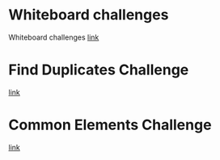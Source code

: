 # Whiteboard challenges

Whiteboard challenges
[link](Whiteboard-Challenges/README.md)

# Find Duplicates Challenge
[link](Challenges/Find-Duplicates/FindDuplicatesArray/README.md)

# Common Elements Challenge
[link](Challenges/Common-Elements/CommonElements/README.md)